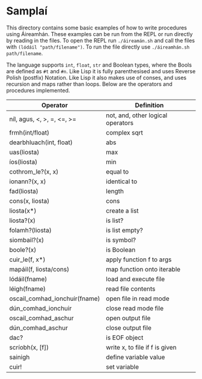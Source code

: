 # Samplaí

This directory contains some basic examples of how to write procedures using Áireamhán. These examples can be run from the REPL or run directly by reading in the files. To open the REPL run ```./áireamán.sh``` and call the files with ```(lódáil "path/filename")```. To run the file directly use ```./áireamhán.sh path/filename```.

The language supports ```int```, ```float```, ```str``` and Boolean types, where the Bools are defined as ```#t``` and ```#n```. Like Lisp it is fully parenthesised and uses Reverse Polish (postfix) Notation. Like Lisp it also makes use of conses, and uses recursion and maps rather than loops. Below are the operators and procedures implemented.

| Operator                           | Definition                      |
|-------------------------------|-----------------------------------|
| níl, agus, <, >, =, <=, >=    | not, and, other logical operators |
| frmh(int/float)               | complex sqrt                      |
| dearbhluach(int, float)       | abs                               |
| uas(liosta)                   | max                               |
| íos(liosta)                   | min                               |
| cothrom_le?(x, x)             | equal to                          |
| ionann?(x, x)                 | identical to                      |
| fad(liosta)                   | length                            |
| cons(x, liosta)               | cons                              |
| liosta(x*)                    | create a list                     |
| liosta?(x)                    | is list?                          |
| folamh?(liosta)               | is list empty?                    |
| siombail?(x)                  | is symbol?                        |
| boole?(x)                     | is Boolean                        |
| cuir_le(f, x*)                | apply function f to args          |
| mapáil(f, liosta/cons)        | map function onto iterable        |
| lódáil(fname)                 | load and execute file             |
| léigh(fname)                  | read file contents                |
| oscail_comhad_ionchuir(fname) | open file in read mode            |
| dún_comhad_ionchuir           | close read mode file              |
| oscail_comhad_aschur          | open output file                  |
| dún_comhad_aschur             | close output file                 |
| dac?                          | is EOF object                     |
| scríobh(x, [f])               | write x, to file if f is given    |
| sainigh                       | define variable value             |
| cuir!                         | set variable                      |

